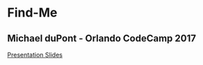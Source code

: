 # Find-Me

## Michael duPont - Orlando CodeCamp 2017

[Presentation Slides](https://docs.google.com/presentation/d/16HcdSUiWLiHwND8II4LmQg0ncDq7t8K2mPic48ZOk7I/edit?usp=sharing)